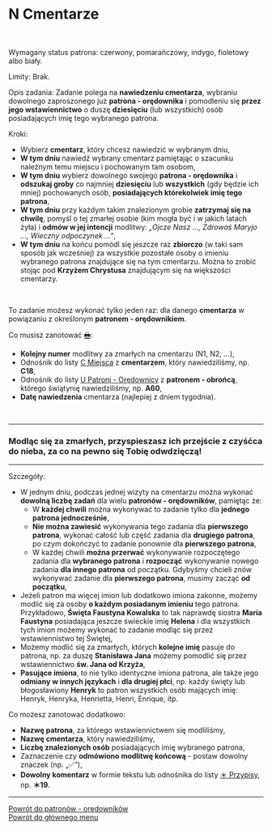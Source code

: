 # <span class="status status-list"><span class="status status-list">N</span> Cmentarze</span>
<br />

<span class="status status-title">Wymagany status patrona:</span> <span class="status status-red">czerwony</span>, <span class="status status-orange">pomarańczowy</span>, <span class="status status-indigo">indygo</span>, <span class="status status-violet">fioletowy</span> albo <span class="status status-white">biały</span>.
<br />

<span class="status status-title">Limity:</span> Brak.
<br />

<span class="status status-title">Opis zadania:</span> Zadanie polega na **nawiedzeniu cmentarza**, wybraniu dowolnego zaproszonego już **patrona - orędownika** i pomodleniu się **przez jego wstawiennictwo** o duszę **dziesięciu** (lub wszystkich) osób posiadających imię tego wybranego patrona.
<br />

<span class="status status-title">Kroki:</span>
- Wybierz **cmentarz**, który chcesz nawiedzić w wybranym dniu,
- **W tym dniu** nawiedź wybrany cmentarz pamiętając o szacunku należnym temu miejscu i pochowanym tam osobom,
- **W tym dniu** wybierz dowolnego swojego **patrona - orędownika** i **odszukaj groby** co najmniej **dziesięciu** lub **wszystkich** (gdy będzie ich mniej) pochowanych osób, **posiadających którekolwiek imię tego patrona**,
- **W tym dniu** przy każdym takim znalezionym grobie **zatrzymaj się na chwilę**, pomyśl o tej zmarłej osobie (kim mogła być i w jakich latach żyła) i **odmów w jej intencji** modlitwy: _„Ojcze Nasz ..., Zdrowaś Maryjo ..., Wieczny odpoczynek ...”_,
- **W tym dniu** na końcu pomódl się jeszcze raz **zbiorczo** (w taki sam sposób jak wcześniej) za wszystkie pozostałe osoby o imieniu wybranego patrona znajdujące się na tym cmentarzu. Można to zrobić stojąc pod **Krzyżem Chrystusa** znajdującym się na większości cmentarzy.
<br />

<span class="status status-title">To zadanie możesz wykonać tylko jeden raz:</span> dla danego **cmentarza** w powiązaniu z określonym **patronem - orędownikiem**.
<br />

<span class="status status-title">Co musisz zanotować [🖶](wszystkie_materialy_do_pobrania.md#cmentarze):</span>
- **Kolejny numer** modlitwy za zmarłych na cmentarzu (N1, N2, ...),
- Odnośnik do listy [<span class="status status-list"><span class="status status-list">C</span> Miejsca</span>](miejsca.md) z **cmentarzem**, który nawiedziliśmy, np. **C18**,
- Odnośnik do listy [<span class="status status-list"><span class="status status-red">U</span> Patroni - Orędownicy</span>](patroni_oredownicy.md) z **patronem - obrońcą**, którego świątynię nawiedziliśmy, np. **A60**,
- **Datę nawiedzenia** cmentarza (najlepiej z dniem tygodnia).
<br />

---
### <div class="colored centered">Modląc się za zmarłych, przyspieszasz ich przejście z czyśćca do nieba, za co na pewno się Tobię odwdzięczą!</div>

---
<span class="status status-title">Szczegóły:</span>
- W jednym dniu, podczas jednej wizyty na cmentarzu można wykonać **dowolną liczbę zadań** dla wielu **patronów - orędowników**, pamiętąc że:
  - W **każdej chwili** można wykonywać to zadanie tylko dla **jednego patrona jednocześnie**,
  - **Nie można zawiesić** wykonywania tego zadania dla **pierwszego patrona**, wykonać całość lub część zadania dla **drugiego patrona**, po czym dokończyć to zadanie ponownie dla **pierwszego patrona**,
  - W każdej chwili **można przerwać** wykonywanie rozpoczętego zadania dla **wybranego patrona** i **rozpocząć** wykonywanie nowego zadania **dla innego patrona** od początku. Gdybyśmy chcieli znów wykonywać zadanie dla **pierwszego patrona**, musimy zacząć **od początku**,
- Jeżeli patron ma więcej imion lub dodatkowo imiona zakonne, możemy modlić się za osoby **o każdym posiadanym imieniu** tego patrona. Przykładowo, **Święta Faustyna Kowalska** to tak naprawdę siostra **Maria Faustyna** posiadająca jeszcze świeckie imię **Helena** i dla wszystkich tych imion możemy wykonać to zadanie modląc się przez wstawiennistwo tej Świętej,
- Możemy modlić się za zmarłych, których **kolejne imię** pasuje do patrona, np. za duszę **Stanisława Jana** możemy pomodlić się przez wstawiennictwo **św. Jana od Krzyża**,
- **Pasujące imiona**, to nie tylko identyczne imiona patrona, ale także jego **odmiany w innych językach** i **dla drugiej płci**, np. każdy święty lub błogosławiony **Henryk** to patron wszystkich osób mających imię: Henryk, Henryka, Henrietta, Henri, Enrique, itp.

<span class="status status-title">Co możesz zanotować dodatkowo:</span>
- **Nazwę patrona**, za którego wstawiennictwem się modliliśmy,
- **Nazwę cmentarza**, który nawiedziliśmy,
- **Liczbę znalezionych osób** posiadających imię wybranego patrona,
- Zaznaczenie czy **odmówiono modlitwę końcową** - postaw dowolny znaczek (np. „✅”),
- **Dowolny komentarz** w formie tekstu lub odnośnika do listy [<span class="status status-list"><span class="status status-list">＊</span> Przypisy</span>](przypisy.md), np. **＊19**.

---
[Powrót do patronów - orędowników](patroni_oredownicy.md)  
[Powrót do głównego menu](index.md)
